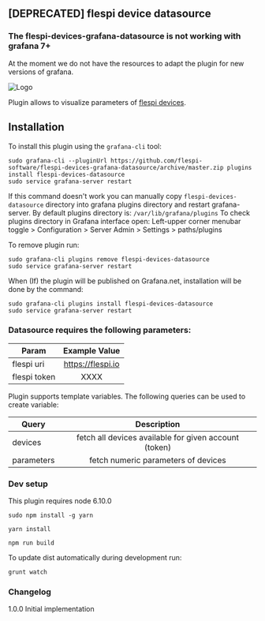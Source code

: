 ## [DEPRECATED] flespi device datasource
### The flespi-devices-grafana-datasource is not working with grafana 7+
At the moment we do not have the resources to adapt the plugin for new versions of grafana.

![Logo](https://github.com/flespi-software/flespi-devices-grafana-datasource/blob/master/src/img/logo-flespi-devices-plugin-small.png?raw=true "flespi devices grafana plugin")

Plugin allows to visualize parameters of [flespi devices](https://flespi.io/docs/#/gw/!/devices).

## Installation

To install this plugin using the `grafana-cli` tool:
```
sudo grafana-cli --pluginUrl https://github.com/flespi-software/flespi-devices-grafana-datasource/archive/master.zip plugins install flespi-devices-datasource
sudo service grafana-server restart
```

If this command doesn't work you can manually copy `flespi-devices-datasource` directory into grafana plugins directory and restart grafana-server.
By default plugins directory is: `/var/lib/grafana/plugins`
To check plugins directory in Grafana interface open: Left-upper corner menubar toggle > Configuration > Server Admin > Settings > paths/plugins

To remove plugin run:
```
sudo grafana-cli plugins remove flespi-devices-datasource
sudo service grafana-server restart
```

When (If) the plugin will be published on Grafana.net, installation will be done by the command:

```
sudo grafana-cli plugins install flespi-devices-datasource
sudo service grafana-server restart
```

### Datasource requires the following parameters:

| Param             | Example Value             |
| ----------------- |:-------------------------:|
| flespi uri        | https://flespi.io         |
| flespi token      | XXXX                      |

Plugin supports template variables. The following queries can be used to create variable:

| Query          | Description                                             |
| -------------- |:-------------------------------------------------------:|
| devices        | fetch all devices available for given account (token)   |
| parameters     | fetch numeric parameters of devices                     |


### Dev setup

This plugin requires node 6.10.0

`sudo npm install -g yarn`

`yarn install`

`npm run build`

To update dist automatically during development run:

`grunt watch`

### Changelog

1.0.0
  Initial implementation

